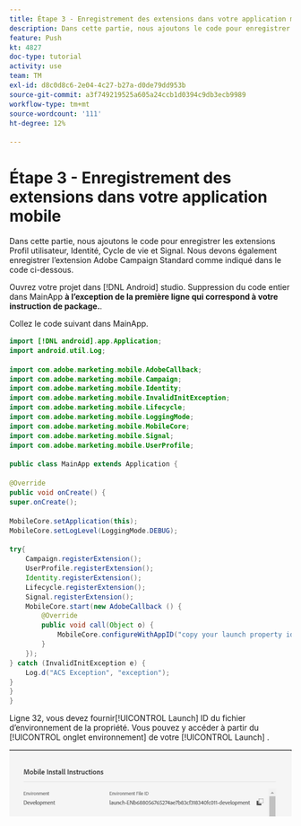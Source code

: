 ```yaml
---
title: Étape 3 - Enregistrement des extensions dans votre application mobile
description: Dans cette partie, nous ajoutons le code pour enregistrer les extensions UserProfile, Identity, Lifecycle et Signal.
feature: Push
kt: 4827
doc-type: tutorial
activity: use
team: TM
exl-id: d8c0d8c6-2e04-4c27-b27a-d0de79dd953b
source-git-commit: a3f749219525a605a24ccb1d0394c9db3ecb9989
workflow-type: tm+mt
source-wordcount: '111'
ht-degree: 12%

---
```


# Étape 3 - Enregistrement des extensions dans votre application mobile

Dans cette partie, nous ajoutons le code pour enregistrer les extensions Profil utilisateur, Identité, Cycle de vie et Signal. Nous devons également enregistrer l’extension Adobe Campaign Standard comme indiqué dans le code ci-dessous.

Ouvrez votre projet dans [!DNL Android] studio. Suppression du code entier dans MainApp **à l’exception de la première ligne qui correspond à votre instruction de package.**.

Collez le code suivant dans MainApp.

<!--
Removed `{.line-numbers}` below
-->

```java
import [!DNL android].app.Application;
import android.util.Log;

import com.adobe.marketing.mobile.AdobeCallback;
import com.adobe.marketing.mobile.Campaign;
import com.adobe.marketing.mobile.Identity;
import com.adobe.marketing.mobile.InvalidInitException;
import com.adobe.marketing.mobile.Lifecycle;
import com.adobe.marketing.mobile.LoggingMode;
import com.adobe.marketing.mobile.MobileCore;
import com.adobe.marketing.mobile.Signal;
import com.adobe.marketing.mobile.UserProfile;

public class MainApp extends Application {

@Override
public void onCreate() {
super.onCreate();

MobileCore.setApplication(this);
MobileCore.setLogLevel(LoggingMode.DEBUG);

try{
    Campaign.registerExtension();
    UserProfile.registerExtension();
    Identity.registerExtension();
    Lifecycle.registerExtension();
    Signal.registerExtension();
    MobileCore.start(new AdobeCallback () {
        @Override
        public void call(Object o) {
            MobileCore.configureWithAppID("copy your launch property id here");
        }
    });
} catch (InvalidInitException e) {
    Log.d("ACS Exception", "exception");
}
}
}
```

Ligne 32, vous devez fournir[!UICONTROL  Launch] ID du fichier d’environnement de la propriété. Vous pouvez y accéder à partir du [!UICONTROL onglet environnement] de votre [!UICONTROL Launch] .

![launch-id](assets/launch-id-property.PNG)
